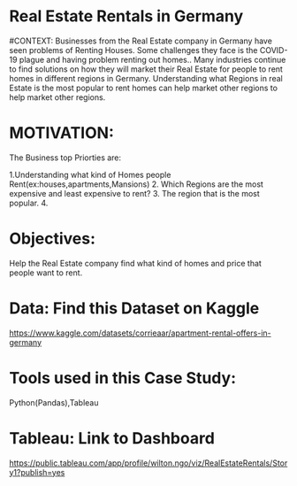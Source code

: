 # Real Estate Rentals in Germany
#CONTEXT: Businesses from the Real Estate company in Germany have seen problems of Renting Houses. Some challenges they face is the COVID-19 plague and having problem renting out homes.. Many industries continue to find solutions on how they will market their Real Estate for people to rent homes in different regions in Germany. Understanding what Regions in real Estate is the most popular to rent homes can help market other regions to help market other regions.
<br>
# MOTIVATION:
The Business top Priorties are:

1.Understanding what kind of Homes people Rent(ex:houses,apartments,Mansions)
2. Which Regions are the most expensive and least expensive to rent?
3. The region that is the most popular.
4. 
# Objectives: 
Help the Real Estate company find what kind of homes and price that people want to rent.

# Data: Find this Dataset on Kaggle
https://www.kaggle.com/datasets/corrieaar/apartment-rental-offers-in-germany

# Tools used in this Case Study:
Python(Pandas),Tableau

# Tableau: Link to Dashboard
https://public.tableau.com/app/profile/wilton.ngo/viz/RealEstateRentals/Story1?publish=yes
